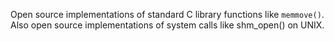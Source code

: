 Open source implementations of standard C library functions like `memmove()`. Also open source implementations of system calls like shm_open() on UNIX.